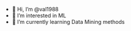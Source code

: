 - 👋 Hi, I’m @val1988
- 👀 I’m interested in ML
- 🌱 I’m currently learning Data Mining methods

<!---
val1988/val1988 is a ✨ special ✨ repository because its `README.md` (this file) appears on your GitHub profile.
You can click the Preview link to take a look at your changes.
--->
